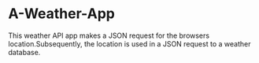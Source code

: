# A-Weather-App

This weather API app makes a JSON request for the browsers location.Subsequently, the location is used in a JSON request to a weather database.
